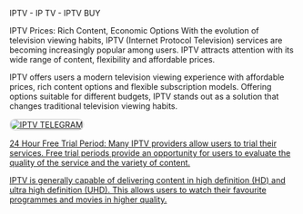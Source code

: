 IPTV - IP TV - IPTV BUY

IPTV Prices: Rich Content, Economic Options With the evolution of television viewing habits, IPTV (Internet Protocol Television) services are becoming increasingly popular among users. IPTV attracts attention with its wide range of content, flexibility and affordable prices.

IPTV offers users a modern television viewing experience with affordable prices, rich content options and flexible subscription models. Offering options suitable for different budgets, IPTV stands out as a solution that changes traditional television viewing habits.

<a href="https://t.me/iptvhd34" title="IPTV TELEGRAM">
    <img src="https://static.techinside.com/uploads/2023/05/iptv-nedir-nasil-kullanilir154246_0.jpg" alt="IPTV TELEGRAM" style="max-width: 48%; border: 2px solid #ddd; border-radius: 10px; margin-right: 1%;">


24 Hour Free Trial Period:
Many IPTV providers allow users to trial their services. Free trial periods provide an opportunity for users to evaluate the quality of the service and the variety of content.

IPTV is generally capable of delivering content in high definition (HD) and ultra high definition (UHD). This allows users to watch their favourite programmes and movies in higher quality.
